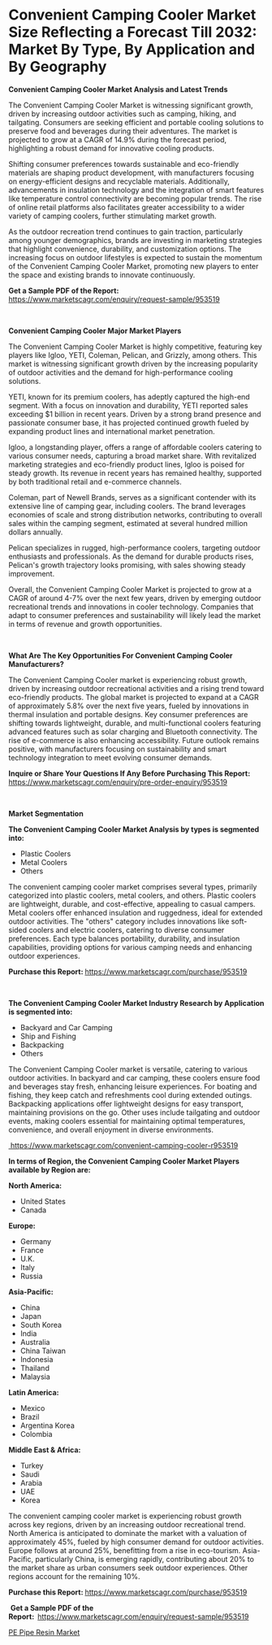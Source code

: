 <p><h1>Convenient Camping Cooler Market Size Reflecting a Forecast Till 2032: Market By Type, By Application and By Geography</h1></p><p><strong>Convenient Camping Cooler Market Analysis and Latest Trends</strong></p>
<p><p>The Convenient Camping Cooler Market is witnessing significant growth, driven by increasing outdoor activities such as camping, hiking, and tailgating. Consumers are seeking efficient and portable cooling solutions to preserve food and beverages during their adventures. The market is projected to grow at a CAGR of 14.9% during the forecast period, highlighting a robust demand for innovative cooling products.</p><p>Shifting consumer preferences towards sustainable and eco-friendly materials are shaping product development, with manufacturers focusing on energy-efficient designs and recyclable materials. Additionally, advancements in insulation technology and the integration of smart features like temperature control connectivity are becoming popular trends. The rise of online retail platforms also facilitates greater accessibility to a wider variety of camping coolers, further stimulating market growth.</p><p>As the outdoor recreation trend continues to gain traction, particularly among younger demographics, brands are investing in marketing strategies that highlight convenience, durability, and customization options. The increasing focus on outdoor lifestyles is expected to sustain the momentum of the Convenient Camping Cooler Market, promoting new players to enter the space and existing brands to innovate continuously.</p></p>
<p><strong>Get a Sample PDF of the Report:&nbsp;</strong> <a href="https://www.marketscagr.com/enquiry/request-sample/953519?utm_campaign=2136&utm_medium=2&utm_source=Github&utm_content=ia&utm_term=07032025&utm_id=convenient-camping-cooler">https://www.marketscagr.com/enquiry/request-sample/953519</a></p>
<p>&nbsp;</p>
<p><strong>Convenient Camping Cooler Major Market Players</strong></p>
<p><p>The Convenient Camping Cooler Market is highly competitive, featuring key players like Igloo, YETI, Coleman, Pelican, and Grizzly, among others. This market is witnessing significant growth driven by the increasing popularity of outdoor activities and the demand for high-performance cooling solutions.</p><p>YETI, known for its premium coolers, has adeptly captured the high-end segment. With a focus on innovation and durability, YETI reported sales exceeding $1 billion in recent years. Driven by a strong brand presence and passionate consumer base, it has projected continued growth fueled by expanding product lines and international market penetration.</p><p>Igloo, a longstanding player, offers a range of affordable coolers catering to various consumer needs, capturing a broad market share. With revitalized marketing strategies and eco-friendly product lines, Igloo is poised for steady growth. Its revenue in recent years has remained healthy, supported by both traditional retail and e-commerce channels.</p><p>Coleman, part of Newell Brands, serves as a significant contender with its extensive line of camping gear, including coolers. The brand leverages economies of scale and strong distribution networks, contributing to overall sales within the camping segment, estimated at several hundred million dollars annually.</p><p>Pelican specializes in rugged, high-performance coolers, targeting outdoor enthusiasts and professionals. As the demand for durable products rises, Pelican's growth trajectory looks promising, with sales showing steady improvement.</p><p>Overall, the Convenient Camping Cooler Market is projected to grow at a CAGR of around 4-7% over the next few years, driven by emerging outdoor recreational trends and innovations in cooler technology. Companies that adapt to consumer preferences and sustainability will likely lead the market in terms of revenue and growth opportunities.</p></p>
<p>&nbsp;</p>
<p><strong>What Are The Key Opportunities For Convenient Camping Cooler Manufacturers?</strong></p>
<p><p>The Convenient Camping Cooler market is experiencing robust growth, driven by increasing outdoor recreational activities and a rising trend toward eco-friendly products. The global market is projected to expand at a CAGR of approximately 5.8% over the next five years, fueled by innovations in thermal insulation and portable designs. Key consumer preferences are shifting towards lightweight, durable, and multi-functional coolers featuring advanced features such as solar charging and Bluetooth connectivity. The rise of e-commerce is also enhancing accessibility. Future outlook remains positive, with manufacturers focusing on sustainability and smart technology integration to meet evolving consumer demands.</p></p>
<p><strong>Inquire or Share Your Questions If Any Before Purchasing This Report:</strong> <a href="https://www.marketscagr.com/enquiry/pre-order-enquiry/953519?utm_campaign=2136&utm_medium=2&utm_source=Github&utm_content=ia&utm_term=07032025&utm_id=convenient-camping-cooler">https://www.marketscagr.com/enquiry/pre-order-enquiry/953519</a></p>
<p>&nbsp;</p>
<p><strong>Market Segmentation</strong></p>
<p><strong>The Convenient Camping Cooler Market Analysis by types is segmented into:</strong></p>
<p><ul><li>Plastic Coolers</li><li>Metal Coolers</li><li>Others</li></ul></p>
<p><p>The convenient camping cooler market comprises several types, primarily categorized into plastic coolers, metal coolers, and others. Plastic coolers are lightweight, durable, and cost-effective, appealing to casual campers. Metal coolers offer enhanced insulation and ruggedness, ideal for extended outdoor activities. The "others" category includes innovations like soft-sided coolers and electric coolers, catering to diverse consumer preferences. Each type balances portability, durability, and insulation capabilities, providing options for various camping needs and enhancing outdoor experiences.</p></p>
<p><strong>Purchase this Report:&nbsp;</strong><a href="https://www.marketscagr.com/purchase/953519?utm_campaign=2136&utm_medium=2&utm_source=Github&utm_content=ia&utm_term=07032025&utm_id=convenient-camping-cooler">https://www.marketscagr.com/purchase/953519</a></p>
<p>&nbsp;</p>
<p><strong>The Convenient Camping Cooler Market Industry Research by Application is segmented into:</strong></p>
<p><ul><li>Backyard and Car Camping</li><li>Ship and Fishing</li><li>Backpacking</li><li>Others</li></ul></p>
<p><p>The Convenient Camping Cooler market is versatile, catering to various outdoor activities. In backyard and car camping, these coolers ensure food and beverages stay fresh, enhancing leisure experiences. For boating and fishing, they keep catch and refreshments cool during extended outings. Backpacking applications offer lightweight designs for easy transport, maintaining provisions on the go. Other uses include tailgating and outdoor events, making coolers essential for maintaining optimal temperatures, convenience, and overall enjoyment in diverse environments.</p></p>
<p><a href="https://www.marketscagr.com/convenient-camping-cooler-r953519?utm_campaign=2136&utm_medium=2&utm_source=Github&utm_content=ia&utm_term=07032025&utm_id=convenient-camping-cooler">&nbsp;https://www.marketscagr.com/convenient-camping-cooler-r953519</a></p>
<p><strong>In terms of Region, the Convenient Camping Cooler Market Players available by Region are:</strong></p>
<p>
    <p> <strong> North America: </strong>
        <ul>
            <li>United States</li>
            <li>Canada</li>
        </ul>
        </p> 
    <p> <strong> Europe: </strong>
        <ul>
            <li>Germany</li>
            <li>France</li>
            <li>U.K.</li>
            <li>Italy</li>
            <li>Russia</li>
        </ul>
        </p> 
    <p> <strong> Asia-Pacific: </strong>
        <ul>
            <li>China</li>
            <li>Japan</li>
            <li>South Korea</li>
            <li>India</li>
            <li>Australia</li>
            <li>China Taiwan</li>
            <li>Indonesia</li>
            <li>Thailand</li>
            <li>Malaysia</li>
        </ul>
        </p> 
    <p> <strong> Latin America: </strong>
        <ul>
            <li>Mexico</li>
            <li>Brazil</li>
            <li>Argentina Korea</li>
            <li>Colombia</li>
        </ul>
        </p> 
    <p> <strong> Middle East & Africa: </strong>
        <ul>
            <li>Turkey</li>
            <li>Saudi</li>
            <li>Arabia</li>
            <li>UAE</li>
            <li>Korea</li>
        </ul>
    </p>
    </p>
<p><p>The convenient camping cooler market is experiencing robust growth across key regions, driven by an increasing outdoor recreational trend. North America is anticipated to dominate the market with a valuation of approximately 45%, fueled by high consumer demand for outdoor activities. Europe follows at around 25%, benefitting from a rise in eco-tourism. Asia-Pacific, particularly China, is emerging rapidly, contributing about 20% to the market share as urban consumers seek outdoor experiences. Other regions account for the remaining 10%.</p></p>
<p><strong>Purchase this Report: </strong><a href="https://www.marketscagr.com/purchase/953519?utm_campaign=2136&utm_medium=2&utm_source=Github&utm_content=ia&utm_term=07032025&utm_id=convenient-camping-cooler">https://www.marketscagr.com/purchase/953519</a></p>
<p>&nbsp;<strong>Get a Sample PDF of the Report:&nbsp;&nbsp;</strong><a href="https://www.marketscagr.com/enquiry/request-sample/953519?utm_campaign=2136&utm_medium=2&utm_source=Github&utm_content=ia&utm_term=07032025&utm_id=convenient-camping-cooler">https://www.marketscagr.com/enquiry/request-sample/953519</a></p>
<p><strong></strong></p>
<p><p><a href="https://github.com/tona7vba/Market-Research-Report-List-1/blob/main/pe-pipe-resin-market.md?utm_campaign=2136&utm_medium=2&utm_source=Github&utm_content=ia&utm_term=07032025&utm_id=convenient-camping-cooler">PE Pipe Resin Market</a></p></p>